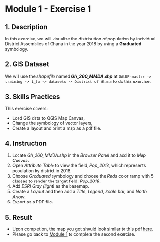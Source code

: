 # Module 1 - Exercise 1

## 1. Description

In this exercise, we will visualize the distribution of population by
individual District Assemblies of Ghana in the year 2018 by using a
**Graduated** symbology.

## 2. GIS Dataset

We will use the _shapefile_ named **_Gh\_260\_MMDA.shp_** at
`GALUP-master -> training -> 1_lu -> datasets -> District of Ghana`
to do this exercise.

## 3. Skills Practices

This exercise covers:

- Load GIS data to QGIS Map Canvas,
- Change the symbology of vector layers,
- Create a layout and print a map as a pdf file.

## 4. Instruction

1. Locate _Gh\_260\_MMDA.shp_ in the _Browser Panel_ and add it to
   _Map Canvas_.
2. Open _Attribute Table_ to view the field, _Pop\_2018_, which represents
   population by district in 2018.
3. Choose _Graduated_ symbology and choose the _Reds_ color ramp with 5 classes
   to render the target field: _Pop\_2018_.
4. Add _ESRI Gray (light)_ as the basemap.
5. Create a _Layout_ and then add a _Title_, _Legend_, _Scale bar_, and
   _North Arrow_.
6. Export as a PDF file.

## 5. Result

- Upon completion, the map you got should look similar to this pdf
  [here](https://github.com/SERVIR-WA/GALUP/blob/master/training/1_lu/pdf_maps/PopulationMap.pdf).
- Please go back to
  [Module 1](https://github.com/SERVIR-WA/GALUP/blob/master/training/1_lu/modules/module1.md#4-exercises) to complete the second exercise.
